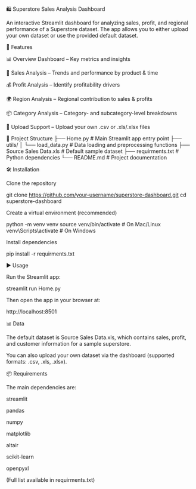 🛍️ Superstore Sales Analysis Dashboard

An interactive Streamlit dashboard for analyzing sales, profit, and regional performance of a Superstore dataset.
The app allows you to either upload your own dataset or use the provided default dataset.

🚀 Features

📊 Overview Dashboard – Key metrics and insights

🛒 Sales Analysis – Trends and performance by product & time

💰 Profit Analysis – Identify profitability drivers

🌍 Region Analysis – Regional contribution to sales & profits

📦 Category Analysis – Category- and subcategory-level breakdowns

📂 Upload Support – Upload your own .csv or .xls/.xlsx files

📂 Project Structure
├── Home.py                 # Main Streamlit app entry point
├── utils/
│   └── load_data.py        # Data loading and preprocessing functions
├── Source Sales Data.xls   # Default sample dataset
├── requirments.txt         # Python dependencies
└── README.md               # Project documentation

🛠️ Installation

Clone the repository

git clone https://github.com/your-username/superstore-dashboard.git
cd superstore-dashboard


Create a virtual environment (recommended)

python -m venv venv
source venv/bin/activate   # On Mac/Linux
venv\Scripts\activate      # On Windows


Install dependencies

pip install -r requirments.txt

▶️ Usage

Run the Streamlit app:

streamlit run Home.py


Then open the app in your browser at:

http://localhost:8501

📊 Data

The default dataset is Source Sales Data.xls, which contains sales, profit, and customer information for a sample superstore.

You can also upload your own dataset via the dashboard (supported formats: .csv, .xls, .xlsx).

📦 Requirements

The main dependencies are:

streamlit

pandas

numpy

matplotlib

altair

scikit-learn

openpyxl

(Full list available in requirments.txt)